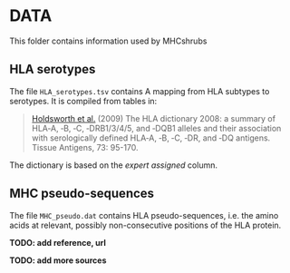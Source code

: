# DATA

This folder contains information used by MHCshrubs

## HLA serotypes

The file `HLA_serotypes.tsv` contains A mapping from HLA subtypes to serotypes.
It is compiled from tables in:

> [Holdsworth et al.](https://doi.org/10.1111/j.1399-0039.2008.01183.x) (2009) The HLA dictionary 2008: a summary of HLA‐A, ‐B, ‐C, ‐DRB1/3/4/5, and ‐DQB1 alleles and their association with serologically defined HLA‐A, ‐B, ‐C, ‐DR, and ‐DQ antigens. Tissue Antigens, 73: 95-170.

The dictionary is based on the *expert assigned* column.

## MHC pseudo-sequences

The file `MHC_pseudo.dat` contains HLA pseudo-sequences, i.e. the amino acids at
relevant, possibly non-consecutive positions of the HLA protein.

**TODO: add reference, url**

**TODO: add more sources**

